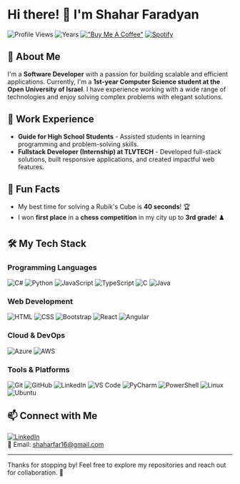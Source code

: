# Hi there! 👋 I'm Shahar Faradyan 
![Profile Views](https://komarev.com/ghpvc/?username=your-github-username&label=Profile%20views&color=0e75b6&style=flat)
![Years](https://badges.strrl.dev/years/IamShaharFar)
[!["Buy Me A Coffee"](https://www.buymeacoffee.com/assets/img/custom_images/orange_img.png)]([https://www.buymeacoffee.com/YOUR_USERNAME](https://buymeacoffee.com/shaharfar1a))
[![Spotify](https://novatorem-spotify.vercel.app/api/spotify)](https://open.spotify.com/user/cqibf6wz6bp4ockhixnojon9g)

## 🚀 About Me
I'm a **Software Developer** with a passion for building scalable and efficient applications. Currently, I'm a **1st-year Computer Science student at the Open University of Israel**. I have experience working with a wide range of technologies and enjoy solving complex problems with elegant solutions.

## 💼 Work Experience
- **Guide for High School Students** - Assisted students in learning programming and problem-solving skills.
- **Fullstack Developer (Internship) at TLVTECH** - Developed full-stack solutions, built responsive applications, and created impactful web features.

## 🎉 Fun Facts
- My best time for solving a Rubik's Cube is **40 seconds**! 🏆
- I won **first place** in a **chess competition** in my city up to **3rd grade**! ♟️

## 🛠️ My Tech Stack

### Programming Languages
![C#](https://skillicons.dev/icons?i=cs)
![Python](https://skillicons.dev/icons?i=python)
![JavaScript](https://skillicons.dev/icons?i=javascript)
![TypeScript](https://skillicons.dev/icons?i=typescript)
![C](https://skillicons.dev/icons?i=c)
![Java](https://skillicons.dev/icons?i=java)

### Web Development
![HTML](https://skillicons.dev/icons?i=html)
![CSS](https://skillicons.dev/icons?i=css)
![Bootstrap](https://skillicons.dev/icons?i=bootstrap)
![React](https://skillicons.dev/icons?i=react)
![Angular](https://skillicons.dev/icons?i=angular)

### Cloud & DevOps
![Azure](https://skillicons.dev/icons?i=azure)
![AWS](https://skillicons.dev/icons?i=aws)

### Tools & Platforms
![Git](https://skillicons.dev/icons?i=git)
![GitHub](https://skillicons.dev/icons?i=github)
![LinkedIn](https://skillicons.dev/icons?i=linkedin)
![VS Code](https://skillicons.dev/icons?i=vscode)
![PyCharm](https://skillicons.dev/icons?i=pycharm)
![PowerShell](https://skillicons.dev/icons?i=powershell)
![Linux](https://skillicons.dev/icons?i=linux)
![Ubuntu](https://skillicons.dev/icons?i=ubuntu)

## 📫 Connect with Me
[![LinkedIn](https://skillicons.dev/icons?i=linkedin)](https://www.linkedin.com/in/shahar-faradyan/)  
📧 Email: [shaharfar16@gmail.com](mailto:shaharfar16@gmail.com)

---
Thanks for stopping by! Feel free to explore my repositories and reach out for collaboration. 🚀
